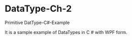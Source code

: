 # DataType-Ch-2
Primitive DatType-C#-Example

It is a sample example of DataTypes in C # with WPF form.

